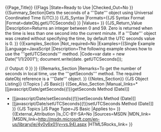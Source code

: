 {{Page_Title}}
{{Flags
|State=Ready to Use
|Checked_Out=No
}}
{{Summary_Section|Gets the seconds of a '''Date''' object using Universal Coordinated Time (UTC).}}
{{JS_Syntax
|Formats={{JS Syntax Format
|Format=dateObj.getUTCSeconds()
}}
|Values=
}}
{{JS_Return_Value
|Description=Returns an integer between 0 and 59. Zero is returned when the time is less than one second into the current minute. If a '''Date''' object was created without specifying the time, by default the UTC seconds value is 0.
}}
{{Examples_Section
|Not_required=No
|Examples={{Single Example
|Language=JavaScript
|Description=The following example shows how to use the '''getUTCSeconds''' method.
|Code=var date = new Date("1/1/2001");
 document.write(date. getUTCSeconds());
 
 // Output: 0
}}
}}
{{Remarks_Section
|Remarks=To get the number of seconds in local time, use the '''getSeconds''' method. The required dateObj reference is a '''Date''' object.
}}
{{Notes_Section}}
{{JS Object Listing}}
{{Topics | JS Basic}}
{{See_Also_Section
|Manual_links=* [[javascript/Date/getSeconds{{!}}getSeconds Method (Date)]]
* [[javascript/Date/setSeconds{{!}}setSeconds Method (Date)]]
* [[javascript/Date/setUTCSeconds{{!}}setUTCSeconds Method (Date)]]
}}
{{JS Topics
|JS Page Type=JS Basic
|Applies to=
}}
{{External_Attribution
|Is_CC-BY-SA=No
|Sources=MSDN
|MDN_link=
|MSDN_link=http://msdn.microsoft.com/en-us/library/ie/4y0y6x01(v=vs.94).aspx
|HTML5Rocks_link=
}}